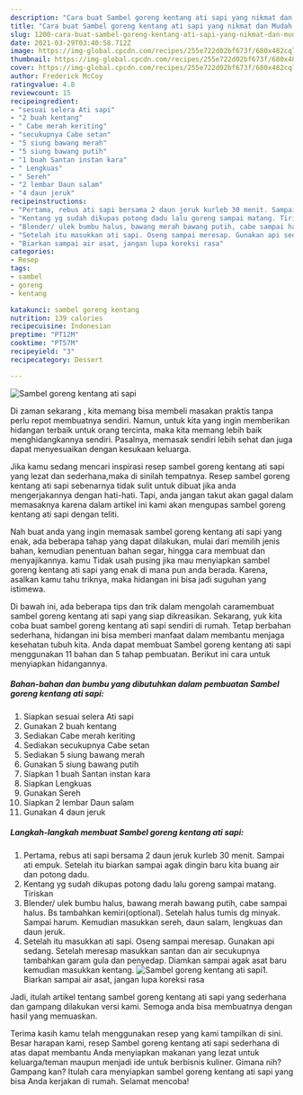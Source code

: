 ```yaml
---
description: "Cara buat Sambel goreng kentang ati sapi yang nikmat dan Mudah Dibuat"
title: "Cara buat Sambel goreng kentang ati sapi yang nikmat dan Mudah Dibuat"
slug: 1200-cara-buat-sambel-goreng-kentang-ati-sapi-yang-nikmat-dan-mudah-dibuat
date: 2021-03-29T03:40:58.712Z
image: https://img-global.cpcdn.com/recipes/255e722d02bf673f/680x482cq70/sambel-goreng-kentang-ati-sapi-foto-resep-utama.jpg
thumbnail: https://img-global.cpcdn.com/recipes/255e722d02bf673f/680x482cq70/sambel-goreng-kentang-ati-sapi-foto-resep-utama.jpg
cover: https://img-global.cpcdn.com/recipes/255e722d02bf673f/680x482cq70/sambel-goreng-kentang-ati-sapi-foto-resep-utama.jpg
author: Frederick McCoy
ratingvalue: 4.8
reviewcount: 15
recipeingredient:
- "sesuai selera Ati sapi"
- "2 buah kentang"
- " Cabe merah keriting"
- "secukupnya Cabe setan"
- "5 siung bawang merah"
- "5 siung bawang putih"
- "1 buah Santan instan kara"
- " Lengkuas"
- " Sereh"
- "2 lembar Daun salam"
- "4 daun jeruk"
recipeinstructions:
- "Pertama, rebus ati sapi bersama 2 daun jeruk kurleb 30 menit. Sampai ati empuk. Setelah itu biarkan sampai agak dingin baru kita buang air dan potong dadu."
- "Kentang yg sudah dikupas potong dadu lalu goreng sampai matang. Tiriskan"
- "Blender/ ulek bumbu halus, bawang merah bawang putih, cabe sampai halus. Bs tambahkan kemiri(optional). Setelah halus tumis dg minyak. Sampai harum. Kemudian masukkan sereh, daun salam, lengkuas dan daun jeruk."
- "Setelah itu masukkan ati sapi. Oseng sampai meresap. Gunakan api sedang. Setelah meresap masukkan santan dan air secukupnya tambahkan garam gula dan penyedap. Diamkan sampai agak asat baru kemudian masukkan kentang."
- "Biarkan sampai air asat, jangan lupa koreksi rasa"
categories:
- Resep
tags:
- sambel
- goreng
- kentang

katakunci: sambel goreng kentang 
nutrition: 139 calories
recipecuisine: Indonesian
preptime: "PT12M"
cooktime: "PT57M"
recipeyield: "3"
recipecategory: Dessert

---
```



![Sambel goreng kentang ati sapi](https://img-global.cpcdn.com/recipes/255e722d02bf673f/680x482cq70/sambel-goreng-kentang-ati-sapi-foto-resep-utama.jpg)

Di zaman  sekarang , kita memang bisa membeli masakan praktis tanpa perlu repot membuatnya sendiri. Namun, untuk kita yang ingin memberikan hidangan terbaik untuk orang tercinta, maka kita memang lebih baik menghidangkannya sendiri. Pasalnya, memasak sendiri lebih sehat dan juga dapat menyesuaikan dengan kesukaan keluarga.

Jika kamu sedang mencari inspirasi resep sambel goreng kentang ati sapi yang lezat dan sederhana,maka di sinilah tempatnya. Resep sambel goreng kentang ati sapi  sebenarnya tidak sulit untuk dibuat jika anda mengerjakannya dengan hati-hati. Tapi, anda jangan takut akan gagal dalam memasaknya 
karena dalam artikel ini kami akan mengupas sambel goreng kentang ati sapi dengan teliti.  



Nah buat anda yang ingin memasak sambel goreng kentang ati sapi yang enak, ada beberapa tahap yang dapat dilakukan, mulai dari memilih jenis bahan, kemudian penentuan bahan segar, hingga cara membuat dan menyajikannya. kamu Tidak usah pusing jika mau menyiapkan sambel goreng kentang ati sapi yang enak di mana pun anda berada. Karena, asalkan kamu  tahu triknya, maka hidangan ini bisa jadi suguhan yang istimewa.

Di bawah ini, ada beberapa tips dan trik dalam mengolah caramembuat sambel goreng kentang ati sapi yang siap dikreasikan. Sekarang, yuk kita coba buat sambel goreng kentang ati sapi sendiri di rumah. Tetap berbahan sederhana, hidangan ini bisa memberi manfaat dalam membantu menjaga kesehatan tubuh kita. Anda dapat membuat Sambel goreng kentang ati sapi menggunakan 11 bahan dan 5 tahap pembuatan. Berikut ini cara untuk menyiapkan hidangannya.

<!--inarticleads1-->

##### Bahan-bahan dan bumbu yang dibutuhkan dalam pembuatan Sambel goreng kentang ati sapi:

1. Siapkan sesuai selera Ati sapi
1. Gunakan 2 buah kentang
1. Sediakan  Cabe merah keriting
1. Sediakan secukupnya Cabe setan
1. Sediakan 5 siung bawang merah
1. Gunakan 5 siung bawang putih
1. Siapkan 1 buah Santan instan kara
1. Siapkan  Lengkuas
1. Gunakan  Sereh
1. Siapkan 2 lembar Daun salam
1. Gunakan 4 daun jeruk




<!--inarticleads2-->

##### Langkah-langkah membuat Sambel goreng kentang ati sapi:

1. Pertama, rebus ati sapi bersama 2 daun jeruk kurleb 30 menit. Sampai ati empuk. Setelah itu biarkan sampai agak dingin baru kita buang air dan potong dadu.
1. Kentang yg sudah dikupas potong dadu lalu goreng sampai matang. Tiriskan
1. Blender/ ulek bumbu halus, bawang merah bawang putih, cabe sampai halus. Bs tambahkan kemiri(optional). Setelah halus tumis dg minyak. Sampai harum. Kemudian masukkan sereh, daun salam, lengkuas dan daun jeruk.
1. Setelah itu masukkan ati sapi. Oseng sampai meresap. Gunakan api sedang. Setelah meresap masukkan santan dan air secukupnya tambahkan garam gula dan penyedap. Diamkan sampai agak asat baru kemudian masukkan kentang.
<img src="//assets-global.cpcdn.com/assets/icons/button_play-2c75c40dde080a61004c1f40b05d8f140eaff45d7e9e6481dc71c63d2e7c4909.png" alt="Sambel goreng kentang ati sapi">1. Biarkan sampai air asat, jangan lupa koreksi rasa




Jadi, itulah artikel tentang  sambel goreng kentang ati sapi  yang sederhana dan gampang dilakukan versi kami. Semoga anda bisa membuatnya dengan hasil yang memuaskan. 

Terima kasih kamu telah menggunakan resep yang kami tampilkan di sini. Besar harapan kami, resep  Sambel goreng kentang ati sapi sederhana di atas dapat membantu Anda menyiapkan makanan yang lezat untuk keluarga/teman maupun menjadi ide untuk berbisnis kuliner. Gimana nih? Gampang kan? Itulah cara menyiapkan sambel goreng kentang ati sapi yang bisa Anda kerjakan di rumah. Selamat mencoba!

